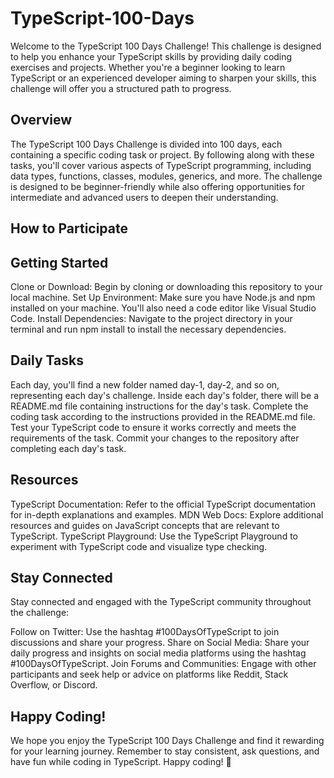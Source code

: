# TypeScript-100-Days
Welcome to the TypeScript 100 Days Challenge! This challenge is designed to help you enhance your TypeScript skills by providing daily coding exercises and projects. Whether you're a beginner looking to learn TypeScript or an experienced developer aiming to sharpen your skills, this challenge will offer you a structured path to progress.

## Overview
The TypeScript 100 Days Challenge is divided into 100 days, each containing a specific coding task or project. By following along with these tasks, you'll cover various aspects of TypeScript programming, including data types, functions, classes, modules, generics, and more. The challenge is designed to be beginner-friendly while also offering opportunities for intermediate and advanced users to deepen their understanding.

## How to Participate

## Getting Started
Clone or Download: Begin by cloning or downloading this repository to your local machine.
Set Up Environment: Make sure you have Node.js and npm installed on your machine. You'll also need a code editor like Visual Studio Code.
Install Dependencies: Navigate to the project directory in your terminal and run npm install to install the necessary dependencies.

## Daily Tasks
Each day, you'll find a new folder named day-1, day-2, and so on, representing each day's challenge.
Inside each day's folder, there will be a README.md file containing instructions for the day's task.
Complete the coding task according to the instructions provided in the README.md file.
Test your TypeScript code to ensure it works correctly and meets the requirements of the task.
Commit your changes to the repository after completing each day's task.

## Resources
TypeScript Documentation: Refer to the official TypeScript documentation for in-depth explanations and examples.
MDN Web Docs: Explore additional resources and guides on JavaScript concepts that are relevant to TypeScript.
TypeScript Playground: Use the TypeScript Playground to experiment with TypeScript code and visualize type checking.

## Stay Connected
Stay connected and engaged with the TypeScript community throughout the challenge:

Follow on Twitter: Use the hashtag #100DaysOfTypeScript to join discussions and share your progress.
Share on Social Media: Share your daily progress and insights on social media platforms using the hashtag #100DaysOfTypeScript.
Join Forums and Communities: Engage with other participants and seek help or advice on platforms like Reddit, Stack Overflow, or Discord.

## Happy Coding!
We hope you enjoy the TypeScript 100 Days Challenge and find it rewarding for your learning journey. Remember to stay consistent, ask questions, and have fun while coding in TypeScript. Happy coding! 🚀
